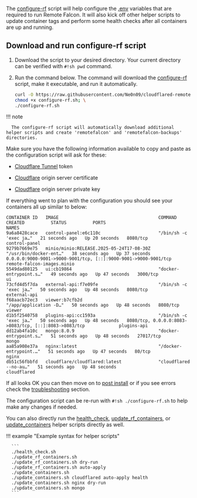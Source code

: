 The [configure-rf](../../scripts/index.md#__tabbed_1_1) script will help configure the [.env](../../architecture/files.md#env) variables that are required to run Remote Falcon. It will also kick off other helper scripts to update container tags and perform some health checks after all containers are up and running.

## Download and run configure-rf script

1. Download the script to your desired directory. Your current directory can be verified with `#!sh pwd` command.

2. Run the command below. The command will download the [configure-rf](../../scripts/index.md#__tabbed_1_1) script, make it executable, and run it automatically.
   
      ```sh
      curl -O https://raw.githubusercontent.com/Ne0n09/cloudflared-remotefalcon/main/configure-rf.sh; \
      chmod +x configure-rf.sh; \
      ./configure-rf.sh
      ```

!!! note

      The configure-rf script will automatically download additional helper scripts and create 'remotefalcon' and 'remotefalcon-backups' directories.

Make sure you have the following information available to copy and paste as the configuration script will ask for these:

- [Cloudflare Tunnel](https://one.dash.cloudflare.com/) token

- [Cloudflare](https://dash.cloudflare.com/) origin server certificate

- [Cloudflare](https://dash.cloudflare.com/) origin server private key

If everything went to plan with the configuration you should see your containers all up similar to below:

```
CONTAINER ID   IMAGE                                      COMMAND                  CREATED          STATUS          PORTS                                                             NAMES
9a6a8428cace   control-panel:e6c110c                      "/bin/sh -c 'exec ja…"   21 seconds ago   Up 20 seconds   8080/tcp                                                          control-panel
9279b7669e75   minio/minio:RELEASE.2025-05-24T17-08-30Z   "/usr/bin/docker-ent…"   38 seconds ago   Up 37 seconds   0.0.0.0:9000-9001->9000-9001/tcp, [::]:9000-9001->9000-9001/tcp   remote-falcon-images.minio
5549dad80125   ui:cb19864                                 "docker-entrypoint.s…"   49 seconds ago   Up 47 seconds   3000/tcp                                                          ui
73cfd4d5f7da   external-api:f7e09fe                       "/bin/sh -c 'exec ja…"   50 seconds ago   Up 48 seconds   8080/tcp                                                          external-api
f68aacb72ec3   viewer:b7cfb2d                             "/app/application -D…"   50 seconds ago   Up 48 seconds   8080/tcp                                                          viewer
d1b5f2540758   plugins-api:cc1593a                        "/bin/sh -c 'exec ja…"   50 seconds ago   Up 48 seconds   8080/tcp, 0.0.0.0:8083->8083/tcp, [::]:8083->8083/tcp             plugins-api
dd12ab4fa10c   mongo:8.0.9                                "docker-entrypoint.s…"   51 seconds ago   Up 48 seconds   27017/tcp                                                         mongo
aa85a908e37a   nginx:latest                               "/docker-entrypoint.…"   51 seconds ago   Up 47 seconds   80/tcp                                                            nginx
db51c56fbbfd   cloudflare/cloudflared:latest              "cloudflared --no-au…"   51 seconds ago   Up 48 seconds                                                                     cloudflared
```

If all looks OK you can then move on to [post install](../post-install.md) or if you see errors check the [troubleshooting](../../troubleshooting/index.md) section.

The configuration script can be re-run with `#!sh ./configure-rf.sh` to help make any changes if needed.

You can also directly run the [health_check](../../scripts/index.md#__tabbed_1_4), [update_rf_containers](../../scripts/index.md#__tabbed_1_2), or [update_containers](../../scripts/index.md#__tabbed_1_3) helper scripts directly as well.

!!! example "Example syntax for helper scripts"

      ```
      ./health_check.sh
      ./update_rf_containers.sh
      ./update_rf_containers.sh dry-run
      ./update_rf_containers.sh auto-apply
      ./update_containers.sh
      ./update_containers.sh cloudflared auto-apply health
      ./update_containers.sh nginx dry-run
      ./update_containers.sh mongo
      ```